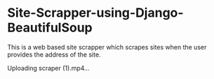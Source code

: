 # Site-Scrapper-using-Django-BeautifulSoup
This is a web based site scrapper which scrapes sites when the user provides the address of the site.

Uploading scraper (1).mp4…

